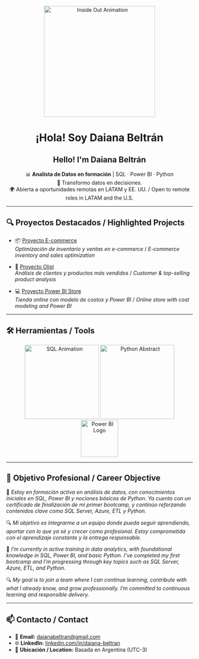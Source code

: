 <p align="center">
  <img src="https://media.giphy.com/media/JhZcAuGjuDmZq/giphy.gif" width="300" alt="Inside Out Animation"/>
</p>

<h1 align="center">¡Hola! Soy Daiana Beltrán</h1>
<h2 align="center">Hello! I'm Daiana Beltrán</h2>

<p align="center">
  📊 <strong>Analista de Datos en formación</strong> | SQL · Power BI · Python <br>
  🚀 Transformo datos en decisiones. <br>
  🌍 Abierta a oportunidades remotas en LATAM y EE. UU. / Open to remote roles in LATAM and the U.S.
</p>

---

## 🔍 Proyectos Destacados / Highlighted Projects

- 📦 [Proyecto E-commerce](https://github.com/daiana-analytics/xxx)  
  *Optimización de inventario y ventas en e-commerce* / *E-commerce inventory and sales optimization*

- 🧾 [Proyecto Olist](https://github.com/daiana-analytics/xxx)  
  *Análisis de clientes y productos más vendidos* / *Customer & top-selling product analysis*

- 💻 [Proyecto Power BI Store](https://github.com/daiana-analytics/xxx)  
  *Tienda online con modelo de costos y Power BI* / *Online store with cost modeling and Power BI*

---

## 🛠 Herramientas / Tools

<p align="center">
  <img src="https://media.giphy.com/media/coxQHKASG60HrHtvkt/giphy.gif" width="200" alt="SQL Animation"/>
  <img src="https://media.giphy.com/media/trippy-abstract-pi-slices-PMV7yRpwGO5y9p3DBx/giphy.gif" width="200" alt="Python Abstract"/>
  <img src="https://img.icons8.com/color/480/power-bi.png" width="100" alt="Power BI Logo"/>
</p>

---

## 🎯 Objetivo Profesional / Career Objective

📌 *Estoy en formación activa en análisis de datos, con conocimientos iniciales en SQL, Power BI y nociones básicas de Python. Ya cuento con un certificado de finalización de mi primer bootcamp, y continúo reforzando contenidos clave como SQL Server, Azure, ETL y Python.*

🔍 *Mi objetivo es integrarme a un equipo donde pueda seguir aprendiendo, aportar con lo que ya sé y crecer como profesional. Estoy comprometida con el aprendizaje constante y la entrega responsable.*

📌 *I’m currently in active training in data analytics, with foundational knowledge in SQL, Power BI, and basic Python. I’ve completed my first bootcamp and I’m progressing through key topics such as SQL Server, Azure, ETL, and Python.*

🔍 *My goal is to join a team where I can continue learning, contribute with what I already know, and grow professionally. I’m committed to continuous learning and responsible delivery.*

---

## 📫 Contacto / Contact

- 📧 **Email:** [daianabeltran@gmail.com](mailto:daianabeltran@gmail.com)  
- 🌐 **LinkedIn:** [linkedin.com/in/daiana-beltran](https://www.linkedin.com/in/daiana-beltran)  
- 📍 **Ubicación / Location:** Basada en Argentina (UTC-3)

